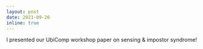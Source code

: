 ```yaml
---
layout: post
date: 2021-09-26
inline: true
---
```


I presented our UbiComp workshop paper on sensing & impostor syndrome!
